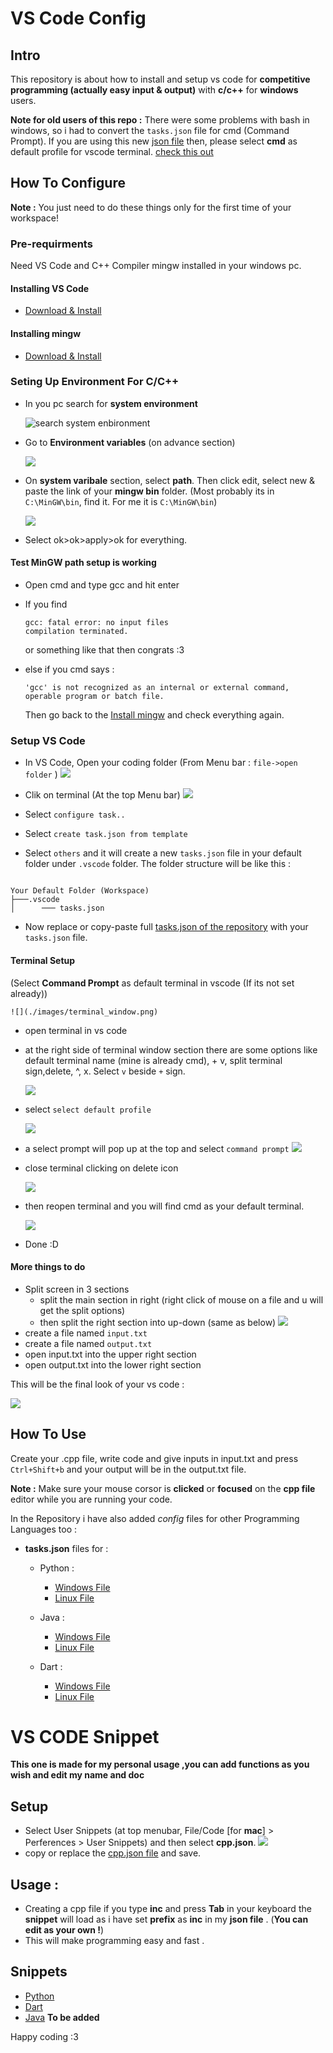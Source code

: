 # VS Code Config

## Intro
This repository is about how to install and setup vs code for **competitive programming (actually easy input & output)** with **c/c++** for **windows** users.

**Note for old users of this repo :** There were some problems with bash in windows, so i had to convert the `tasks.json` file for cmd (Command Prompt). If you are using this new [json file](./Config-Files/C&C++/Windows/tasks.json) then, please select **cmd** as default  profile for vscode terminal. [check this out](#terminal-setup)

## How To Configure

**Note :** You just need to do these things only for the first time of your workspace!

### Pre-requirments

Need VS Code and C++ Compiler mingw installed in your windows pc.

#### Installing VS Code

- [Download & Install](https://­code.visualstudio.com)

#### Installing mingw

- [Download & Install](https://osdn.net/projects/mingw/downloads/68260/mingw-get-setup.exe/)

### Seting Up Environment For C/C++

- In you pc search for **system environment**

  ![search system enbironment](/images/search%20system%20enbironment.png)

- Go to **Environment variables** (on advance section)

  ![](/images/environment%20variable.png)

- On **system varibale** section, select **path**. Then click edit, select new & paste the link of  your **mingw bin** folder. (Most probably its  in `C:\MinGW\bin`, find it. For me it is `C:\MinGW\bin`)

  ![](/images/path%20edit%20and%20add%20new.png)

- Select ok>ok>apply>ok for everything.


#### Test MinGW path setup is working

- Open cmd and type gcc and hit enter
- If you find 

  ```
  gcc: fatal error: no input files
  compilation terminated.

  ```

  or something like that then congrats :3 

- else if you cmd says : 

  ```
  'gcc' is not recognized as an internal or external command,
  operable program or batch file.

  ```

  Then go back to the [Install mingw](#installing-mingw) and check everything again.


### Setup VS Code

- In VS Code, Open your coding folder (From Menu bar :  `file->open folder` )
  ![](/images/top_bar.png)

- Clik on terminal (At the top Menu bar)
  ![](/images/top_bar.png)

- Select `configure task..`
- Select `create task.json from template`
- Select `others` and it will create a new `tasks.json` file in your default folder under `.vscode` folder. The folder structure will be like this : 

```.tree

Your Default Folder (Workspace)
├───.vscode
│      ─── tasks.json

```

- Now replace or copy-paste full [tasks.json of the repository](./Config-Files/C&C++/Windows/tasks.json) with your `tasks.json` file.

#### Terminal Setup 
(Select **Command Prompt** as default terminal in vscode (If its not set already))

    ![](./images/terminal_window.png)

  - open terminal in vs code

  - at the right side of terminal window section there are some options like default terminal name (mine is already cmd), + v, split terminal sign,delete, ^, x. Select `v` beside `+` sign.

    ![](./images/terminal_options.png)

  - select `select default profile`

    ![](./images/select_default_profile.png)

  - a select prompt will pop up at the top and select `command prompt`
    ![](./images/profile_options.png)

  - close terminal clicking on delete icon

    ![](./images/delete_terminal.png)

  - then reopen terminal and you will find cmd as your default terminal. 

    ![](./images/default_terminal_cmd.png)

- Done :D

#### More things to do

- Split screen in 3 sections
  - split the main section in right (right click of mouse on a file and u will get the split options)
  - then split the right section into up-down (same as below)
  ![](/images/split%20options.png)
- create a file named `input.txt`
- create a file named `output.txt`
- open input.txt into the upper right section
- open output.txt into the lower right section

This will be the final look of your vs code : 

  ![](/images/final%20look%20%20vs%20code.png)


## How To Use

Create your .cpp file, write code and give inputs in input.txt and press `Ctrl+Shift+b` and your output will be in the output.txt file.

**Note :** Make sure your mouse corsor is **clicked** or **focused** on the **cpp file** editor while you are running your code.

In the Repository i have also added _config_ files for other Programming Languages too :

- **tasks.json** files for :

  - Python :

    - [Windows File](Config-Files/Python/Windows/tasks.json)
    - [Linux File](Config-Files/Python/Linux/tasks.json)

  - Java :

    - [Windows File](Config-Files/Java/Windows/tasks.json)
    - [Linux File](Config-Files/Java/Linux/tasks.json)

  - Dart :

    - [Windows File](Config-Files/Dart/Windows/tasks.json)
    - [Linux File](Config-Files/Dart/Linux/tasks.json)


# VS CODE Snippet

**This one is made for my personal usage ,you can add functions as you wish and edit my name and doc**


## Setup

- Select User Snippets (at top menubar, File/Code [for **mac**] > Perferences > User Snippets) and then select **cpp.json**.
  ![](/images/top_bar.png)
- copy or replace the  [cpp.json file](./Snippets/cpp.json) and save.

## Usage :

- Creating a cpp file if you type **inc** and press **Tab** in your keyboard the **snippet** will load as i have set **prefix** as **inc** in my **json file** . (**You can edit as your own !**)
- This will make programming easy and fast .

## Snippets

  - [Python](/Snippets/python.json)
  - [Dart](/Snippets/dart.json)
  - [Java]() **To be added**

Happy coding :3
